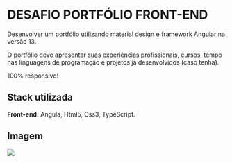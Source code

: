 # DESAFIO PORTFÓLIO FRONT-END

Desenvolver um portfólio utilizando material design e framework Angular na versão 13.

O portfólio deve apresentar suas experiências profissionais, cursos, tempo nas
linguagens de programação e projetos já desenvolvidos (caso tenha).

100% responsivo!

## Stack utilizada

**Front-end:** Angula, Html5, Css3, TypeScript.

## Imagem

  <img src="https://user-images.githubusercontent.com/87048226/220176667-6df22414-27c0-4d66-a326-fcc3e3dcda15.png"/>
